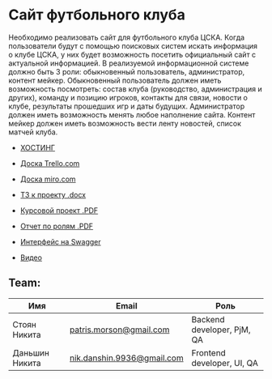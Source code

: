 # Сайт футбольного клуба

Необходимо реализовать сайт для футбольного клуба ЦСКА. Когда пользователи будут с помощью поисковых систем искать информация о клубе ЦСКА, у них будет возможность посетить официальный сайт с актуальной информацией. В реализуемой информационной системе должно быть 3 роли: обыкновенный пользователь, администратор, контент мейкер. Обыкновенный пользователь должен иметь возможность посмотреть: состав клуба (руководство, администрация и других), команду и позицию игроков, контакты для связи, новости о клубе, результаты прошедших игр и даты будущих. Администратор должен иметь возможность менять любое наполнение сайта. Контент мейкер должен иметь возможность вести ленту новостей, список матчей клуба.

- [ХОСТИНГ](http://178.62.61.130:8081/)

- [Доска Trello.com](https://trello.com/b/kFPtIXOA/%D1%81%D0%BE%D0%B7%D0%B4%D0%B0%D0%BD%D0%B8%D0%B5-%D1%81%D0%B0%D0%B9%D1%82%D0%B0-%D1%84%D1%83%D1%82%D0%B1%D0%BE%D0%BB%D1%8C%D0%BD%D0%BE%D0%B3%D0%BE-%D0%BA%D0%BB%D1%83%D0%B1%D0%B0)

- [Доска miro.com](https://miro.com/app/board/o9J_kvUMc2g=/)

- [ТЗ к проекту .docx](https://github.com/nikdan36/projectTP/tree/write-T3/техническое_задание.docx)

- [Курсовой проект .PDF](https://github.com/nikdan36/projectTP/blob/master/%D0%BA%D1%83%D1%80%D1%81%D0%BE%D0%B2%D0%BE%D0%B9_%D0%BF%D1%80%D0%BE%D0%B5%D0%BA%D1%82.pdf)

- [Отчет по ролям .PDF](https://github.com/nikdan36/projectTP/blob/master/%D0%BE%D1%82%D1%87%D0%B5%D1%82_%D0%BF%D0%BE_%D1%80%D0%BE%D0%BB%D1%8F%D0%BC.pdf)

- [Интерфейс на Swagger](https://app.swaggerhub.com/apis/greek_patris/for_pt/1.0.0)

- [Видео](https://drive.google.com/file/d/1iy8Y6LiDtCV4QTBnCpYApHE3VX11WU6J/view?usp=sharing)

## Team:
|Имя|Email|Роль|
|-----|-----|-----|
|Стоян Никита|patris.morson@gmail.com|Backend developer, PjM, QA|
|Даньшин Никита|nik.danshin.9936@gmail.com|Frontend developer, UI, QA|
